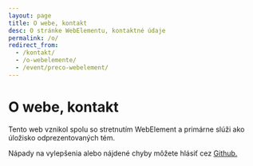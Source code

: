```yaml
---
layout: page
title: O webe, kontakt
desc: O stránke WebElementu, kontaktné údaje
permalink: /o/
redirect_from:
  - /kontakt/
  - /o-webelemente/
  - /event/preco-webelement/
---
```


<div class="section page">
<div class="container">

<h1>O webe, kontakt</h1>

<p>Tento web vznikol spolu so stretnutím WebElement a primárne slúži ako úložisko odprezentovaných tém.</p>

<p class="text-center">
    Nápady na vylepšenia alebo nájdené chyby môžete hlásiť cez
    <a href="https://github.com/ujovlado/webelement-sk/issues/new" target="_blank">Github.</a>
</p>

</div>
</div>
